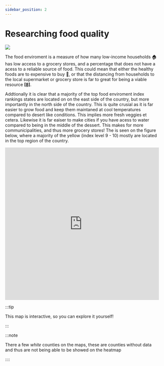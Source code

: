 ```yaml
---
sidebar_position: 2
---
```


# Researching food quality
[ ![](stat4.png) ](stat4.png)

The food enviroment is a measure of how many low-income households :house: has low access to a grocery stores, and a percentage that does not have a acess to a reliable source of food. This could mean that either the healthy foods are to expensive to buy :money_with_wings:, or that the distancing from households to the local supermarket or grocery store is far to great for being a viable resource **[[8]](https://www.njhealthmatters.org/indicators/index/view?indicatorId=2362&localeTypeId=2)**.

Addtionally it is clear that a majority of the top food enviroment index rankings states are located on on the east side of the country, but more importantly in the north side of the country. This is quite crusial as it is far easier to grow food and keep them maintaned at cool temperatures compared to desert like conditions. This implies more fresh veggies et cetera. 
Likewise it is far eaiser to make cities if you have acess to water compared to being in the middle of the dessert. This makes for more communicipalities, and thus more grocery stores! 
The is seen on the figure below, where a majority of the yellow (index level 9 - 10) mostly are located in the top region of the country. 


<iframe src="https://peetzie.github.io/SocialData_InteractiveMaps/foodindx.html"
	sandbox="allow-same-origin allow-scripts"
	width="100%"
	height="500"
	scrolling="yes"
	seamless="seamless"
	frameborder="0">
</iframe>

:::tip

This map is interactive, so you can explore it yourself!

:::


:::note

There a few *white* counties on the maps, these are counties without data and thus are not being able to be showed on the heatmap

::::


